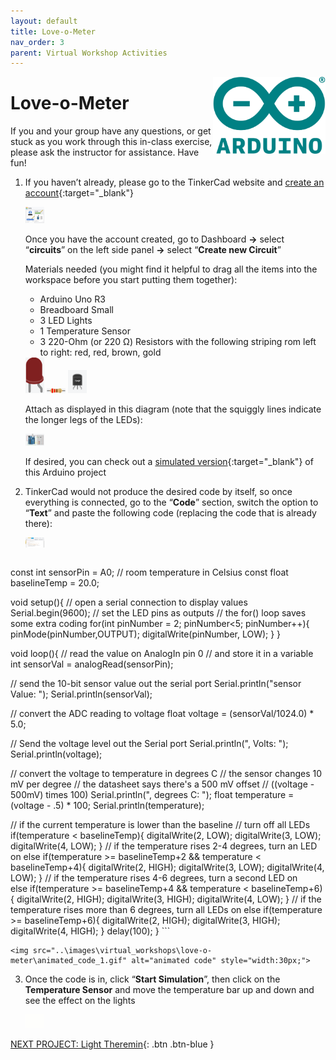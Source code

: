 ```yaml
---
layout: default
title: Love-o-Meter
nav_order: 3
parent: Virtual Workshop Activities
---
```

<img src="..\images\arduino-icon.png" alt="arduino icon" style="float:right;width:180px;">

# Love-o-Meter

If you and your group have any questions, or get stuck as you work through this in-class exercise, please ask the instructor for assistance.  Have fun!

1.  If you haven’t already, please go to the TinkerCad website and [create an account](https://www.tinkercad.com/){:target="_blank"}

    <img src="..\images\virtual_workshops\hello_world\tinkercad_account.png" alt=" tinkercad account" style="width:30px;">

    Once you have the account created, go to Dashboard **->** select “**circuits**” on the left side panel **->** select “**Create new Circuit**”

    Materials needed (you might find it helpful to drag all the items into the workspace before you start putting them together):
    - Arduino Uno R3
    - Breadboard Small
    - 3 LED Lights
    - 1 Temperature Sensor
    - 3 220-Ohm (or 220 &Omega;) Resistors with the following striping rom left to right: red, red, brown, gold

    <img src="..\images\virtual_workshops\hello_world\led_cartoon.png" alt="led cartoon" style="width:30px;">
    <img src="..\images\virtual_workshops\hello_world\resistor_cartoon.png" alt="resistor cartoon" style="width:30px;">
    <img src="..\images\virtual_workshops\love-o-meter\temp_sensor.png" alt="temp sensor cartoon" style="width:30px;">

    Attach as displayed in this diagram (note that the squiggly lines indicate the longer legs of the LEDs):

    <img src="..\images\virtual_workshops\love-o-meter\breadboard_schematic.png" alt="breadboard" style="width:30px;">

    If desired, you can check out a [simulated version](https://goo.gl/azNRuk){:target="_blank"} of this Arduino project

2.  TinkerCad would not produce the desired code by itself, so once everything is connected, go to the “**Code**” section, switch the option to “**Text**” and paste the following code (replacing the code that is already there):

    <img src="..\images\virtual_workshops\love-o-meter\code.png" alt="code" style="width:30px;">

    ```
const int sensorPin = A0;
// room temperature in Celsius
const float baselineTemp = 20.0;

void setup(){
  // open a serial connection to display values
  Serial.begin(9600);
  // set the LED pins as outputs
  // the for() loop saves some extra coding
  for(int pinNumber = 2; pinNumber<5; pinNumber++){
    pinMode(pinNumber,OUTPUT);
    digitalWrite(pinNumber, LOW);
  }
}

void loop(){
  // read the value on AnalogIn pin 0 
  // and store it in a variable
  int sensorVal = analogRead(sensorPin);

  // send the 10-bit sensor value out the serial port
  Serial.println("sensor Value: ");
  Serial.println(sensorVal); 

  // convert the ADC reading to voltage
  float voltage = (sensorVal/1024.0) * 5.0;

  // Send the voltage level out the Serial port
  Serial.println(", Volts: ");
  Serial.println(voltage);

  // convert the voltage to temperature in degrees C
  // the sensor changes 10 mV per degree
  // the datasheet says there's a 500 mV offset
  // ((voltage - 500mV) times 100)
  Serial.println(", degrees C: "); 
  float temperature = (voltage - .5) * 100;
  Serial.println(temperature);

  // if the current temperature is lower than the baseline
  // turn off all LEDs
  if(temperature < baselineTemp){
    digitalWrite(2, LOW);
    digitalWrite(3, LOW);
    digitalWrite(4, LOW);
  } // if the temperature rises 2-4 degrees, turn an LED on 
  else if(temperature >= baselineTemp+2 && temperature < baselineTemp+4){
    digitalWrite(2, HIGH);
    digitalWrite(3, LOW);
    digitalWrite(4, LOW);
  } // if the temperature rises 4-6 degrees, turn a second LED on  
  else if(temperature >= baselineTemp+4 && temperature < baselineTemp+6){
    digitalWrite(2, HIGH);
    digitalWrite(3, HIGH);
    digitalWrite(4, LOW);
  } // if the temperature rises more than 6 degrees, turn all LEDs on
  else if(temperature >= baselineTemp+6){
    digitalWrite(2, HIGH);
    digitalWrite(3, HIGH);
    digitalWrite(4, HIGH);
  }
  delay(100);
}
    ```

    <img src="..\images\virtual_workshops\love-o-meter\animated_code_1.gif" alt="animated code" style="width:30px;">

3.  Once the code is in, click “**Start Simulation**”, then click on the **Temperature Sensor** and move the temperature bar up and down and see the effect on the lights

    <img src="..\images\virtual_workshops\love-o-meter\animated_breadboard.gif" alt="animated breadboard" style="width:30px;">

[NEXT PROJECT: Light Theremin](light_theremin.html){: .btn .btn-blue }
